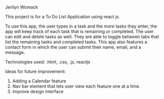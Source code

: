 Jerilyn Womack

This project is for a To Do List Application using react js.

To use this app, the user types in a task and the more tasks they enter, the app
will keep track of each task that is remaining or completed. The user can edit and 
delete tasks as well. They are able to toggle between tabs that list the remaining
tasks and completed tasks. This app also features a contact form in which the user
can submit their name, email, and a message.

Technologies used:
.html, .css, .js, reactjs

Ideas for future improvement:
1. Adding a Calendar feature
2. Nav bar element that lets user view each feature one at a time.
3. Improve design interface 